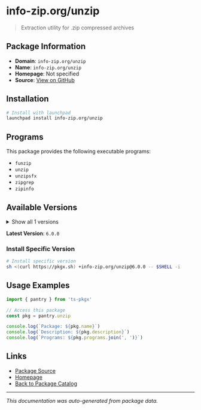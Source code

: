 # info-zip.org/unzip

> Extraction utility for .zip compressed archives

## Package Information

- **Domain**: `info-zip.org/unzip`
- **Name**: `info-zip.org/unzip`
- **Homepage**: Not specified
- **Source**: [View on GitHub](https://github.com/pkgxdev/pantry/tree/main/projects/info-zip.org/unzip/package.yml)

## Installation

```bash
# Install with launchpad
launchpad install info-zip.org/unzip
```

## Programs

This package provides the following executable programs:

- `funzip`
- `unzip`
- `unzipsfx`
- `zipgrep`
- `zipinfo`

## Available Versions

<details>
<summary>Show all 1 versions</summary>

- `6.0.0`

</details>

**Latest Version**: `6.0.0`

### Install Specific Version

```bash
# Install specific version
sh <(curl https://pkgx.sh) +info-zip.org/unzip@6.0.0 -- $SHELL -i
```

## Usage Examples

```typescript
import { pantry } from 'ts-pkgx'

// Access this package
const pkg = pantry.unzip

console.log(`Package: ${pkg.name}`)
console.log(`Description: ${pkg.description}`)
console.log(`Programs: ${pkg.programs.join(', ')}`)
```

## Links

- [Package Source](https://github.com/pkgxdev/pantry/tree/main/projects/info-zip.org/unzip/package.yml)
- [Homepage](#)
- [Back to Package Catalog](../package-catalog.md)

---

*This documentation was auto-generated from package data.*
